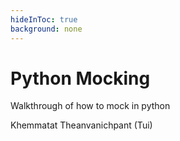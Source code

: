 ```yaml
---
hideInToc: true
background: none
---
```


# Python Mocking

Walkthrough of how to mock in python

<div class="uppercase text-sm tracking-widest">
Khemmatat Theanvanichpant (Tui)
</div>

<!--
The last comment block of each slide will be treated as slide notes. It will be visible and editable in Presenter Mode along with the slide. [Read more in the docs](https://sli.dev/guide/syntax.html#notes)
-->
